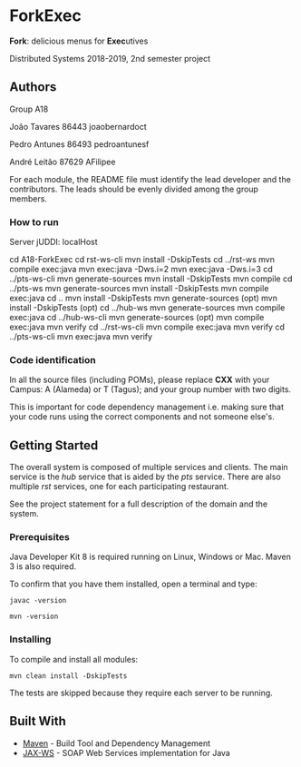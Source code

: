# ForkExec

**Fork**: delicious menus for **Exec**utives

Distributed Systems 2018-2019, 2nd semester project

## Authors

Group A18

João Tavares 86443 joaobernardoct

Pedro Antunes 86493 pedroantunesf

André Leitão 87629 AFilipee

For each module, the README file must identify the lead developer and the contributors.
The leads should be evenly divided among the group members.


### How to run

Server jUDDI:  localHost

cd A18-ForkExec
cd rst-ws-cli
	mvn install -DskipTests
cd ../rst-ws
	mvn compile exec:java
	mvn exec:java -Dws.i=2
    mvn exec:java -Dws.i=3
cd ../pts-ws-cli
	mvn generate-sources
	mvn install -DskipTests
	mvn compile
cd ../pts-ws
	mvn generate-sources
	mvn install -DskipTests
	mvn compile exec:java
cd ..
	mvn install -DskipTests
	mvn generate-sources (opt)
	mvn install -DskipTests (opt)
cd ../hub-ws
	mvn generate-sources
	mvn compile exec:java
cd ../hub-ws-cli
	mvn generate-sources (opt)
	mvn compile exec:java
	mvn verify
cd ../rst-ws-cli
	mvn compile exec:java
	mvn verify
cd ../pts-ws-cli
	mvn exec:java
	mvn verify


### Code identification

In all the source files (including POMs), please replace __CXX__ with your Campus: A (Alameda) or T (Tagus); and your group number with two digits.

This is important for code dependency management 
i.e. making sure that your code runs using the correct components and not someone else's.


## Getting Started

The overall system is composed of multiple services and clients.
The main service is the _hub_ service that is aided by the _pts_ service. 
There are also multiple _rst_ services, one for each participating restaurant.

See the project statement for a full description of the domain and the system.



### Prerequisites

Java Developer Kit 8 is required running on Linux, Windows or Mac.
Maven 3 is also required.

To confirm that you have them installed, open a terminal and type:

```
javac -version

mvn -version
```


### Installing

To compile and install all modules:

```
mvn clean install -DskipTests
```

The tests are skipped because they require each server to be running.


## Built With

* [Maven](https://maven.apache.org/) - Build Tool and Dependency Management
* [JAX-WS](https://javaee.github.io/metro-jax-ws/) - SOAP Web Services implementation for Java



